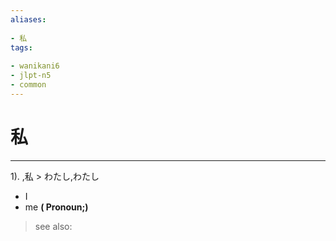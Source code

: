 ```yaml
---
aliases:
    
- 私
tags:
    
- wanikani6
- jlpt-n5
- common
---
```


# 私
---
1).
,私 > わたし,わたし

- I
- me
**( Pronoun;)**
> see also: 
            